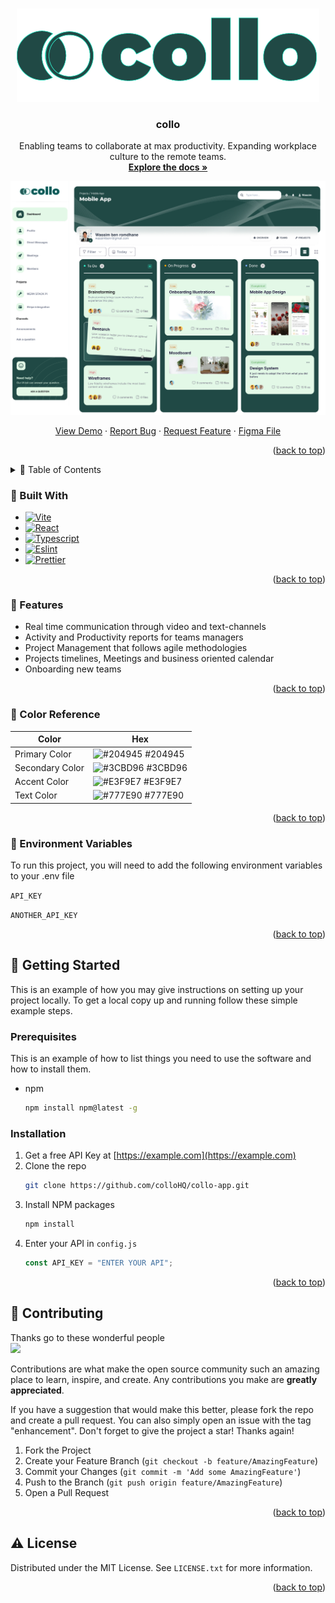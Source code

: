 <a name="readme-top"></a>
<!-- PROJECT LOGO -->
<br />
<div align="center">
  <a href="https://github.com/colloHQ">
    <img src="logoAsset 6@0.75x.png" alt="Logo" >
  </a>

<h3 align="center">collo</h3>

  <p align="center">
    Enabling teams to collaborate at max productivity. Expanding workplace culture to the remote teams.
    <br />
    <a href="https://github.com/colloHQ"><strong>Explore the docs »</strong></a>
    <br />
  </p>
</div>


<a align="center">[![Product Name Screen Shot][product-screenshot]](https://collo.app)</a>
  <p align="center">
    <a href="https://github.com/colloHQ">View Demo</a>
    ·
    <a href="https://github.com/colloHQ/issues">Report Bug</a>
    ·
    <a href="https://github.com/colloHQ/issues">Request Feature</a>
    ·
    <a href="https://www.figma.com/file/3Ver3pejJRO726gwbVG36Y/collo?node-id=0%3A1&t=J7KHHlMnzfuhAssH-1"> Figma File</a>
  </p>

<p align="right">(<a href="#readme-top">back to top</a>)</p>


<!-- TABLE OF CONTENTS -->
<details>
  <summary>📔 Table of Contents</summary>
  <ol>
    <li>
      <a href="#about-the-project">About The Project</a>
      <ul>
        <li><a href="#built-with">Built With</a></li>
      </ul>
    </li>
    <li>
      <a href="#getting-started">Getting Started</a>
      <ul>
        <li><a href="#prerequisites">Prerequisites</a></li>
        <li><a href="#installation">Installation</a></li>
      </ul>
    </li>
    <li><a href="#usage">Usage</a></li>
    <li><a href="#roadmap">Roadmap</a></li>
    <li><a href="#contributing">Contributing</a></li>
    <li><a href="#license">License</a></li>
    <li><a href="#contact">Contact</a></li>
    <li><a href="#acknowledgments">Acknowledgments</a></li>
  </ol>
</details>
<!-- ABOUT THE PROJECT -->

### 👾 Built With

- [![Vite][vite.js]][vite-url]
- [![React][react.js]][react-url]
- [![Typescript][Typescript]][Typescript-url]
- [![Eslint][Eslint]][Eslint-url]
- [![Prettier][Prettier]][Prettier-url]


<p align="right">(<a href="#readme-top">back to top</a>)</p>

<!-- Features -->
### 🎯 Features

- Real time communication through video and text-channels
- Activity and Productivity reports for teams managers 
- Project Management that follows agile methodologies
- Projects timelines, Meetings and business oriented calendar
- Onboarding new teams

<p align="right">(<a href="#readme-top">back to top</a>)</p>

<!-- Color Reference -->
### 🎨 Color Reference

| Color             | Hex                                                                |
| ----------------- | ------------------------------------------------------------------ |
| Primary Color | ![#204945](https://via.placeholder.com/10/204945?text=+) #204945 |
| Secondary Color | ![#3CBD96](https://via.placeholder.com/10/3CBD96?text=+) #3CBD96 |
| Accent Color | ![#E3F9E7](https://via.placeholder.com/10/E3F9E7?text=+) #E3F9E7 |
| Text Color | ![#777E90](https://via.placeholder.com/10/777E90?text=+) #777E90 |

<p align="right">(<a href="#readme-top">back to top</a>)</p>

<!-- Env Variables -->
### 🔑  Environment Variables

To run this project, you will need to add the following environment variables to your .env file

`API_KEY`

`ANOTHER_API_KEY`
<p align="right">(<a href="#readme-top">back to top</a>)</p>
<!-- GETTING STARTED -->


## 🧰 Getting Started

This is an example of how you may give instructions on setting up your project locally.
To get a local copy up and running follow these simple example steps.

### Prerequisites

This is an example of how to list things you need to use the software and how to install them.

- npm
  ```sh
  npm install npm@latest -g
  ```

### Installation

1. Get a free API Key at [https://example.com](https://example.com)
2. Clone the repo
   ```sh
   git clone https://github.com/colloHQ/collo-app.git
   ```
3. Install NPM packages
   ```sh
   npm install
   ```
4. Enter your API in `config.js`
   ```js
   const API_KEY = "ENTER YOUR API";
   ```

<p align="right">(<a href="#readme-top">back to top</a>)</p>

<!-- CONTRIBUTING -->

## 🤝 Contributing

Thanks go to these wonderful people
<br />
<a href="https://github.com/colloHQ/collo-app/graphs/contributors">
  <img src="https://contrib.rocks/image?repo=colloHQ/collo-app" />
</a>


Contributions are what make the open source community such an amazing place to learn, inspire, and create. Any contributions you make are **greatly appreciated**.

If you have a suggestion that would make this better, please fork the repo and create a pull request. You can also simply open an issue with the tag "enhancement".
Don't forget to give the project a star! Thanks again!

1. Fork the Project
2. Create your Feature Branch (`git checkout -b feature/AmazingFeature`)
3. Commit your Changes (`git commit -m 'Add some AmazingFeature'`)
4. Push to the Branch (`git push origin feature/AmazingFeature`)
5. Open a Pull Request

<p align="right">(<a href="#readme-top">back to top</a>)</p>

<!-- LICENSE -->

## ⚠️ License

Distributed under the MIT License. See `LICENSE.txt` for more information.

<p align="right">(<a href="#readme-top">back to top</a>)</p>


[contributors-shield]: https://img.shields.io/github/contributors/colloHQ.svg?style=flat
[contributors-url]: https://github.com/colloHQ/graphs/contributors
[forks-shield]: https://img.shields.io/github/forks/colloHQ.svg?style=flat
[forks-url]: https://github.com/colloHQ/network/members
[stars-shield]: https://img.shields.io/github/stars/colloHQ.svg?style=flat
[stars-url]: https://github.com/colloHQ/stargazers
[issues-shield]: https://img.shields.io/github/issues/colloHQ.svg?style=flat
[issues-url]: https://github.com/colloHQ/issues
[license-shield]: https://img.shields.io/github/license/colloHQ.svg?style=flat
[license-url]: https://github.com/colloHQ/blob/master/LICENSE.txt
[linkedin-shield]: https://img.shields.io/badge/-LinkedIn-black.svg?style=flat&logo=linkedin&colorB=555
[linkedin-url]: https://www.linkedin.com/company/esprit-option-twin/
[product-screenshot]: Homepage.jpg
[vite.js]: https://img.shields.io/badge/Vite.js-35495E?style=flat&logo=vite&logoColor=4FC08D
[vite-url]: https://github.com/igdev116/vite-react-ts-eslint-prettier
[react.js]: https://img.shields.io/badge/React-35495E?style=flat&logo=react&logoColor=4FC08D
[react-url]: https://beta.reactjs.org/
[Typescript]: https://img.shields.io/badge/Typescript-35495E?style=flat&logo=Typescript&logoColor=4FC08D
[Typescript-url]: https://www.typescriptlang.org/
[Eslint]: https://img.shields.io/badge/Eslint-35495E?style=flat&logo=Eslint&logoColor=4FC08D
[Eslint-url]: https://eslint.org/
[Prettier]: https://img.shields.io/badge/Prettier-35495E?style=flat&logo=Prettier&logoColor=4FC08D
[Prettier-url]: https://prettier.io/docs/en/index.html
